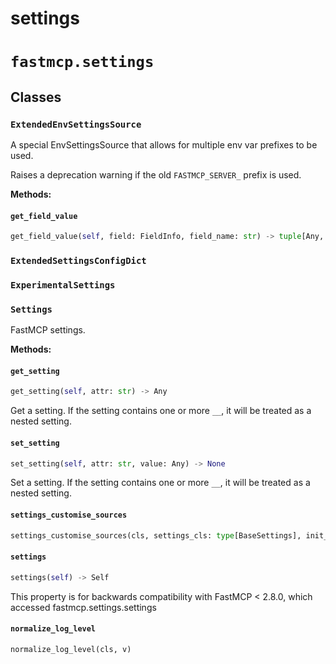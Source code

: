 # settings

# `fastmcp.settings`

## Classes

### `ExtendedEnvSettingsSource` <sup><a href="https://github.com/jlowin/fastmcp/blob/main/src/fastmcp/settings.py#L27" target="_blank"><Icon icon="github" style="width: 14px; height: 14px;" /></a></sup>

A special EnvSettingsSource that allows for multiple env var prefixes to be used.

Raises a deprecation warning if the old `FASTMCP_SERVER_` prefix is used.

**Methods:**

#### `get_field_value` <sup><a href="https://github.com/jlowin/fastmcp/blob/main/src/fastmcp/settings.py#L34" target="_blank"><Icon icon="github" style="width: 14px; height: 14px;" /></a></sup>

```python
get_field_value(self, field: FieldInfo, field_name: str) -> tuple[Any, str, bool]
```

### `ExtendedSettingsConfigDict` <sup><a href="https://github.com/jlowin/fastmcp/blob/main/src/fastmcp/settings.py#L54" target="_blank"><Icon icon="github" style="width: 14px; height: 14px;" /></a></sup>

### `ExperimentalSettings` <sup><a href="https://github.com/jlowin/fastmcp/blob/main/src/fastmcp/settings.py#L58" target="_blank"><Icon icon="github" style="width: 14px; height: 14px;" /></a></sup>

### `Settings` <sup><a href="https://github.com/jlowin/fastmcp/blob/main/src/fastmcp/settings.py#L77" target="_blank"><Icon icon="github" style="width: 14px; height: 14px;" /></a></sup>

FastMCP settings.

**Methods:**

#### `get_setting` <sup><a href="https://github.com/jlowin/fastmcp/blob/main/src/fastmcp/settings.py#L89" target="_blank"><Icon icon="github" style="width: 14px; height: 14px;" /></a></sup>

```python
get_setting(self, attr: str) -> Any
```

Get a setting. If the setting contains one or more `__`, it will be
treated as a nested setting.

#### `set_setting` <sup><a href="https://github.com/jlowin/fastmcp/blob/main/src/fastmcp/settings.py#L102" target="_blank"><Icon icon="github" style="width: 14px; height: 14px;" /></a></sup>

```python
set_setting(self, attr: str, value: Any) -> None
```

Set a setting. If the setting contains one or more `__`, it will be
treated as a nested setting.

#### `settings_customise_sources` <sup><a href="https://github.com/jlowin/fastmcp/blob/main/src/fastmcp/settings.py#L116" target="_blank"><Icon icon="github" style="width: 14px; height: 14px;" /></a></sup>

```python
settings_customise_sources(cls, settings_cls: type[BaseSettings], init_settings: PydanticBaseSettingsSource, env_settings: PydanticBaseSettingsSource, dotenv_settings: PydanticBaseSettingsSource, file_secret_settings: PydanticBaseSettingsSource) -> tuple[PydanticBaseSettingsSource, ...]
```

#### `settings` <sup><a href="https://github.com/jlowin/fastmcp/blob/main/src/fastmcp/settings.py#L134" target="_blank"><Icon icon="github" style="width: 14px; height: 14px;" /></a></sup>

```python
settings(self) -> Self
```

This property is for backwards compatibility with FastMCP \< 2.8.0,
which accessed fastmcp.settings.settings

#### `normalize_log_level` <sup><a href="https://github.com/jlowin/fastmcp/blob/main/src/fastmcp/settings.py#L154" target="_blank"><Icon icon="github" style="width: 14px; height: 14px;" /></a></sup>

```python
normalize_log_level(cls, v)
```
